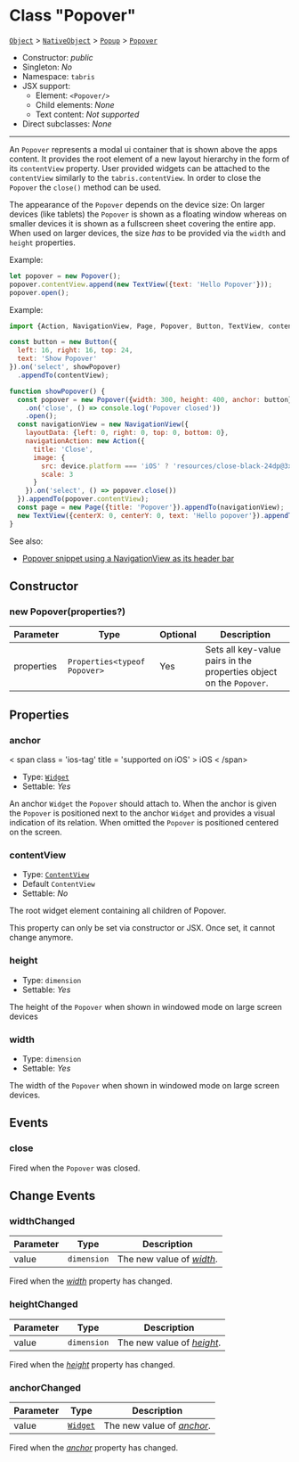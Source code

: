 ---
---
# Class "Popover"

<span style="white-space:nowrap;">[`Object`](https://developer.mozilla.org/en-US/docs/Web/JavaScript/Reference/Global_Objects/Object)</span> > <span style="white-space:nowrap;">[`NativeObject`](NativeObject.md)</span> > <span style="white-space:nowrap;">[`Popup`](Popup.md)</span> > <span style="white-space:nowrap;">[`Popover`](Popover.md)</span>

* Constructor: *public*
* Singleton: *No*
* Namespace: `tabris`
* JSX support:
  * Element: `<Popover/>`
  * Child elements: *None*
  * Text content: *Not supported*
* Direct subclasses: *None*
--------
An `Popover` represents a modal ui container that is shown above the apps content. It provides the root element of a new layout hierarchy in the form of its `contentView` property. User provided widgets can be attached to the `contentView` similarly to the `tabris.contentView`. In order to close the `Popover` the `close()` method can be used.

The appearance of the `Popover` depends on the device size: On larger devices (like tablets) the `Popover` is shown as a floating window whereas on smaller devices it is shown as a fullscreen sheet covering the entire app. When used on larger devices, the size _has_ to be provided via the `width` and `height` properties.


Example:

```js
let popover = new Popover();
popover.contentView.append(new TextView({text: 'Hello Popover'}));
popover.open();
```

Example:
```js
import {Action, NavigationView, Page, Popover, Button, TextView, contentView, device} from 'tabris';

const button = new Button({
  left: 16, right: 16, top: 24,
  text: 'Show Popover'
}).on('select', showPopover)
  .appendTo(contentView);

function showPopover() {
  const popover = new Popover({width: 300, height: 400, anchor: button})
    .on('close', () => console.log('Popover closed'))
    .open();
  const navigationView = new NavigationView({
    layoutData: {left: 0, right: 0, top: 0, bottom: 0},
    navigationAction: new Action({
      title: 'Close',
      image: {
        src: device.platform === 'iOS' ? 'resources/close-black-24dp@3x.png' : 'resources/close-white-24dp@3x.png',
        scale: 3
      }
    }).on('select', () => popover.close())
  }).appendTo(popover.contentView);
  const page = new Page({title: 'Popover'}).appendTo(navigationView);
  new TextView({centerX: 0, centerY: 0, text: 'Hello popover'}).appendTo(page);
}
```
See also:

- [Popover snippet using a NavigationView as its header bar](https://github.com/eclipsesource/tabris-js/tree/v3.0.0-beta2-dev.20190219+1046/snippets/popover.js)

## Constructor

### new Popover(properties?)

Parameter|Type|Optional|Description
-|-|-|-
properties | <span style="white-space:nowrap;">`Properties<typeof Popover>`</span> | Yes | Sets all key-value pairs in the properties object on the `Popover`.

## Properties

### anchor
<p class="platforms"> < span class = 'ios-tag' title = 'supported on iOS' > iOS < /span></p>

* Type: <span style="white-space:nowrap;">[`Widget`](Widget.md)</span>
* Settable: *Yes*



An anchor `Widget` the `Popover` should attach to. When the anchor is given the `Popover` is positioned next to the anchor `Widget` and provides a visual indication of its relation. When omitted the `Popover` is positioned centered on the screen.

### contentView


* Type: <span style="white-space:nowrap;">[`ContentView`](ContentView.md)</span>
* Default `ContentView`
* Settable: *No*



The root widget element containing all children of Popover.

This property can only be set via constructor or JSX. Once set, it cannot change anymore.

### height


* Type: <span style="white-space:nowrap;">`dimension`</span>
* Settable: *Yes*



The height of the `Popover` when shown in windowed mode on large screen devices

### width


* Type: <span style="white-space:nowrap;">`dimension`</span>
* Settable: *Yes*



The width of the `Popover` when shown in windowed mode on large screen devices.


## Events

### close

Fired when the `Popover` was closed.

## Change Events

### widthChanged

Parameter|Type|Description
-|-|-
value | <span style="white-space:nowrap;">`dimension`</span> | The new value of [*width*](#width).

Fired when the [*width*](#width) property has changed.

### heightChanged

Parameter|Type|Description
-|-|-
value | <span style="white-space:nowrap;">`dimension`</span> | The new value of [*height*](#height).

Fired when the [*height*](#height) property has changed.

### anchorChanged

Parameter|Type|Description
-|-|-
value | <span style="white-space:nowrap;">[`Widget`](Widget.md)</span> | The new value of [*anchor*](#anchor).

Fired when the [*anchor*](#anchor) property has changed.

